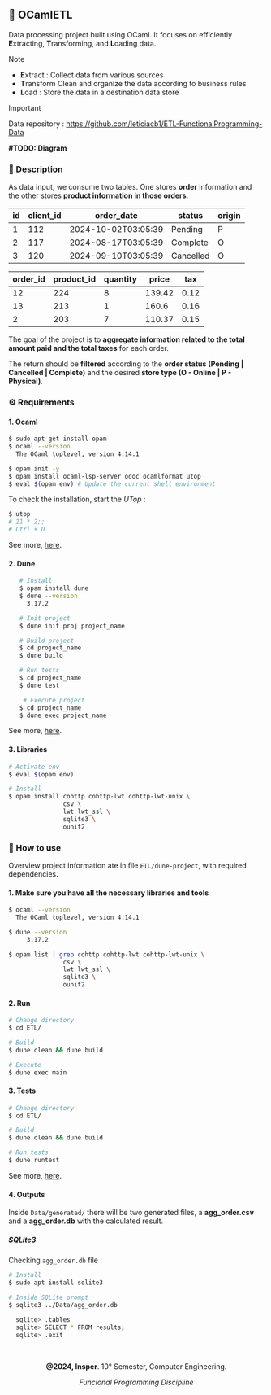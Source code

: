 ## 🚀 OCamlETL

Data processing project built using OCaml. It focuses on efficiently **E**xtracting, **T**ransforming, and **L**oading data.


> [!NOTE] 
> 
> * **E**xtract : Collect data from various sources 
> * **T**ransform Clean and organize the data according to business rules 
> * **L**oad : Store the data in a destination data store

> [!IMPORTANT]  
> Data repository : https://github.com/leticiacb1/ETL-FunctionalProgramming-Data

**#TODO: Diagram**

### 📌 Description

As data input, we consume two tables. One stores **order** information and the other stores **product information in those orders**. 

| id  | client_id | order_date           | status   | origin |
|-----|-----------|----------------------|----------|--------|
| 1   | 112       | 2024-10-02T03:05:39  | Pending  | P      |
| 2   | 117       | 2024-08-17T03:05:39  | Complete | O      |
| 3   | 120       | 2024-09-10T03:05:39  | Cancelled| O      |

| order_id | product_id | quantity | price  | tax  |
|----------|------------|----------|--------|------|
| 12       | 224        | 8        | 139.42 | 0.12 |
| 13       | 213        | 1        | 160.6  | 0.16 |
| 2        | 203        | 7        | 110.37 | 0.15 |


The goal of the project is to **aggregate information related to the total amount paid and the total taxes** for each order. 

The return should be **filtered** according to the **order status (Pending | Cancelled | Complete)** and the desired **store type (O - Online | P - Physical)**.


### ⚙️ Requirements

#### **1. Ocaml**
```bash
$ sudo apt-get install opam
$ ocaml --version
  The OCaml toplevel, version 4.14.1

$ opam init -y
$ opam install ocaml-lsp-server odoc ocamlformat utop
$ eval $(opam env) # Update the current shell environment
```
To check the installation, start the _UTop_ :

```bash
$ utop
# 21 * 2;;
# Ctrl + D 
```
See more, [here](https://ocaml.org/docs/installing-ocaml).

#### 2. Dune 

```bash
   # Install
   $ opam install dune
   $ dune --version
     3.17.2

   # Init project
   $ dune init proj project_name

   # Build project
   $ cd project_name
   $ dune build

   # Run tests
   $ cd project_name
   $ dune test

    # Execute project
   $ cd project_name
   $ dune exec project_name
```

See more, [here](https://dune.build/).


#### 3. Libraries

```bash
# Activate env
$ eval $(opam env) 

# Install
$ opam install cohttp cohttp-lwt cohttp-lwt-unix \
               csv \
               lwt lwt_ssl \
               sqlite3 \
               ounit2
```

### 🐫 How to use

Overview project information ate in file `ETL/dune-project`, with required dependencies.

#### 1. Make sure you have all the necessary libraries and tools

```bash 
$ ocaml --version
  The OCaml toplevel, version 4.14.1

$ dune --version
     3.17.2

$ opam list | grep cohttp cohttp-lwt cohttp-lwt-unix \
               csv \
               lwt lwt_ssl \
               sqlite3 \
               ounit2

```

#### 2. Run

```bash
# Change directory
$ cd ETL/

# Build
$ dune clean && dune build 

# Execute
$ dune exec main
```

#### 3. Tests

```bash
# Change directory
$ cd ETL/

# Build
$ dune clean && dune build 

# Run tests
$ dune runtest
```

See more, [here](https://dune.readthedocs.io/en/stable/quick-start.html).

#### 4. Outputs

Inside `Data/generated/` there will be two generated files, a **agg_order.csv** and a **agg_order.db** with the calculated result.

##### SQLite3

Checking `agg_order.db` file :

```bash
# Install
$ sudo apt install sqlite3

# Inside SQLite prompt
$ sqlite3 ../Data/agg_order.db
  
  sqlite> .tables
  sqlite> SELECT * FROM results;
  sqlite> .exit
```

<br>

<div align="center">
  
**@2024, Insper**. 10° Semester, Computer Engineering.

_Funcional Programming Discipline_
  
</div>
